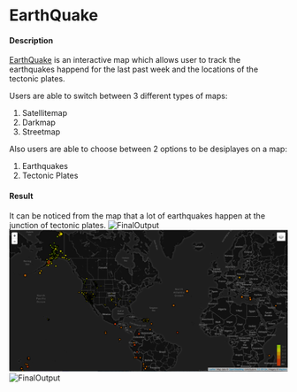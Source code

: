 # EarthQuake

#### Description

[EarthQuake](https://github.com/janelcv/EarthQuake) is an interactive map which allows user to track the earthquakes happend for the last past week and the locations of the tectonic plates. 

Users are able to switch between 3 different types of maps:
1. Satellitemap
2. Darkmap
3. Streetmap

Also users are able to choose between 2 options to be desiplayes on a map:
1.  Earthquakes
2.  Tectonic Plates 

#### Result
It can be noticed from the map that a lot of earthquakes happen at the junction of tectonic plates.
![FinalOutput](final_output3.png)
![FinalOutput](final_output2.png)
![FinalOutput](final_output1.png)
